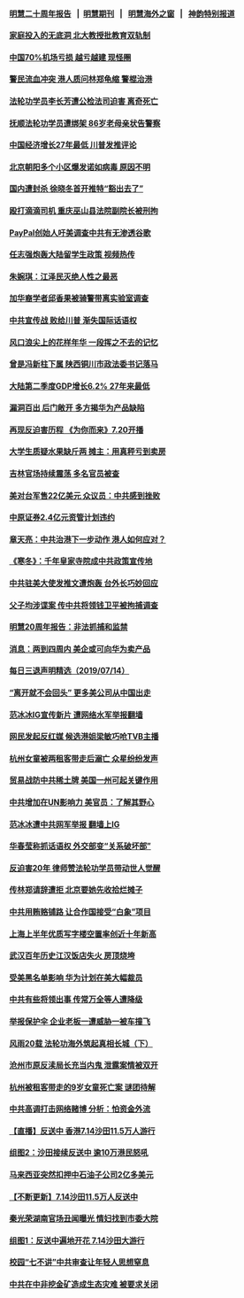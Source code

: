 #### [明慧二十周年报告](https://github.com/gfw-breaker/mh-reports/blob/master/README.md?t=07152035) &nbsp;&nbsp;|&nbsp;&nbsp;[明慧期刊](https://github.com/gfw-breaker/mh-qikan) &nbsp;&nbsp;|&nbsp;&nbsp; [明慧海外之窗](https://github.com/gfw-breaker/mh-news/blob/master/README.md?t=07152035) &nbsp;&nbsp;|&nbsp;&nbsp; [神韵特别报道](https://github.com/gfw-breaker/mh-news/blob/master/shenyun.md?t=07152035) 

#### [家庭投入的无底洞 北大教授批教育双轨制](../pages/nsc413/n11386237.md?t=07152035) 

#### [中国70%机场亏损 越亏越建 现怪圈](../pages/nsc413/n11386271.md?t=07152035) 

#### [警民流血冲突 港人质问林郑龟缩 警棍治港](../pages/nsc413/n11386089.md?t=07152035) 

#### [法轮功学员李长芳遭公检法司迫害 离奇死亡](../pages/nsc413/n11385769.md?t=07152035) 

#### [抚顺法轮功学员遭绑架 86岁老母亲状告警察](../pages/nsc413/n11386163.md?t=07152035) 

#### [中国经济增长27年最低 川普发推评论](../pages/nsc413/n11386165.md?t=07152035) 

#### [北京朝阳多个小区爆发诺如病毒 原因不明](../pages/nsc413/n11386062.md?t=07152035) 

#### [国内遭封杀 徐晓冬首开推特“豁出去了”](../pages/nsc413/n11386212.md?t=07152035) 

#### [殴打滴滴司机 重庆巫山县法院副院长被刑拘](../pages/nsc413/n11386191.md?t=07152035) 

#### [PayPal创始人吁美调查中共有无渗透谷歌](../pages/nsc413/n11386115.md?t=07152035) 

#### [任志强炮轰大陆留学生政策 视频热传](../pages/nsc413/n11386065.md?t=07152035) 

#### [朱婉琪：江泽民灭绝人性之最恶](../pages/nsc413/n11383253.md?t=07152035) 

#### [加华裔学者邱香果被骑警带离实验室调查](../pages/nsc413/n11386026.md?t=07152035) 


#### [中共宣传战 败给川普 渐失国际话语权](../pages/nsc413/n11384922.md?t=07152035) 

#### [风口浪尖上的花样年华 一段挥之不去的记忆](../pages/nsc413/n11384389.md?t=07152035) 

#### [曾是冯新柱下属 陕西铜川市政法委书记落马](../pages/nsc413/n11385611.md?t=07152035) 

#### [大陆第二季度GDP增长6.2% 27年来最低](../pages/nsc413/n11385598.md?t=07152035) 

#### [漏洞百出 后门敞开 多方揭华为产品缺陷](../pages/nsc413/n11383451.md?t=07152035) 

#### [再现反迫害历程 《为你而来》7.20开播](../pages/nsc413/n11384785.md?t=07152035) 

#### [大学生质疑水果缺斤两 摊主：用真秤亏到卖房](../pages/nsc413/n11385619.md?t=07152035) 

#### [吉林官场持续震荡 多名官员被查](../pages/nsc413/n11385482.md?t=07152035) 

#### [美对台军售22亿美元 众议员：中共感到挫败](../pages/nsc413/n11385554.md?t=07152035) 

#### [中原证券2.4亿元资管计划违约](../pages/nsc413/n11385218.md?t=07152035) 

#### [章天亮：中共治港下一步动作 港人如何应对？](../pages/nsc413/n11385283.md?t=07152035) 

#### [《寒冬》：千年皇家寺院成中共政策宣传地](../pages/nsc413/n11384994.md?t=07152035) 

#### [中共驻美大使发推文遭炮轰 台外长巧妙回应](../pages/nsc413/n11385319.md?t=07152035) 

#### [父子均涉谍案 传中共将领钱卫平被拘捕调查](../pages/nsc413/n11385070.md?t=07152035) 

#### [明慧20周年报告：非法抓捕和监禁](../pages/nsc413/n11381191.md?t=07152035) 

#### [消息：两到四周内 美企或可向华为卖产品](../pages/nsc413/n11385041.md?t=07152035) 

#### [每日三退声明精选（2019/07/14）](../pages/nsc413/n11385038.md?t=07152035) 

#### [“离开就不会回头” 更多美公司从中国出走](../pages/nsc413/n11384915.md?t=07152035) 

#### [范冰冰IG宣传新片 遭网络水军举报翻墙](../pages/nsc413/n11384774.md?t=07152035) 

#### [网民发起反红媒 候选港姐梁敏巧呛TVB主播](../pages/nsc413/n11384638.md?t=07152035) 

#### [杭州女童被两租客带走后溺亡 众星纷纷发声](../pages/nsc413/n11384401.md?t=07152035) 

#### [贸易战防中共稀土牌 美国一州可起关键作用](../pages/nsc413/n11384715.md?t=07152035) 

#### [中共增加在UN影响力 美官员：了解其野心](../pages/nsc413/n11384695.md?t=07152035) 

#### [范冰冰遭中共网军举报 翻墙上IG](../pages/nsc413/n11384637.md?t=07152035) 

#### [华春莹称抓话语权 外交部变“关系破坏部”](../pages/nsc413/n11384476.md?t=07152035) 

#### [反迫害20年 律师赞法轮功学员带动世人觉醒](../pages/nsc413/n11377412.md?t=07152035) 

#### [传林郑请辞遭拒 北京要她先收拾烂摊子](../pages/nsc413/n11384420.md?t=07152035) 

#### [中共用贿赂铺路 让合作国接受“白象”项目](../pages/nsc413/n11383936.md?t=07152035) 

#### [上海上半年优质写字楼空置率创近十年新高](../pages/nsc413/n11384196.md?t=07152035) 

#### [武汉百年历史江汉饭店失火 房顶烧垮](../pages/nsc413/n11384269.md?t=07152035) 

#### [受美黑名单影响 华为计划在美大幅裁员](../pages/nsc413/n11384251.md?t=07152035) 

#### [中共有些将领出事 传常万全等人遭降级](../pages/nsc413/n11384192.md?t=07152035) 

#### [举报保护伞 企业老板一遭威胁一被车撞飞](../pages/nsc413/n11384256.md?t=07152035) 

#### [风雨20载 法轮功海外筑起真相长城（下）](../pages/nsc413/n11374609.md?t=07152035) 


#### [沧州市原反渎局长充当内鬼 泄露案情被双开](../pages/nsc413/n11384141.md?t=07152035) 

#### [杭州被租客带走的9岁女童死亡案 谜团待解](../pages/nsc413/n11383866.md?t=07152035) 

#### [中共高调打击网络赌博 分析：怕资金外流](../pages/nsc413/n11383607.md?t=07152035) 

#### [【直播】反送中 香港7.14沙田11.5万人游行](../pages/nsc413/n11378875.md?t=07152035) 

#### [组图2：沙田接续反送中 逾10万港民怒吼](../pages/nsc413/n11383903.md?t=07152035) 

#### [马来西亚突然扣押中石油子公司2亿多美元](../pages/nsc413/n11383930.md?t=07152035) 

#### [【不断更新】7.14沙田11.5万人反送中](../pages/nsc413/n11383655.md?t=07152035) 

#### [秦光荣湖南官场丑闻曝光 情妇找到市委大院](../pages/nsc413/n11383492.md?t=07152035) 

#### [组图1：反送中遍地开花 7.14沙田大游行](../pages/nsc413/n11383682.md?t=07152035) 

#### [校园“七不讲”中共审查让年轻人思想窒息](../pages/nsc413/n11370955.md?t=07152035) 

#### [中共在中非挖金矿造成生态灾难 被要求关闭](../pages/nsc413/n11383748.md?t=07152035) 

